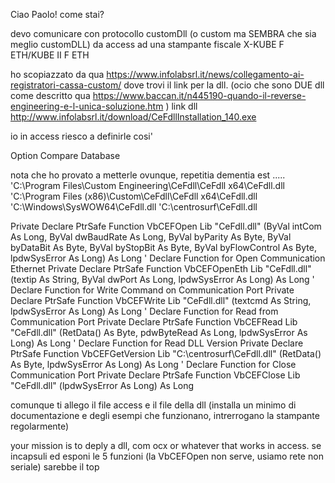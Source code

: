 Ciao Paolo!
come stai?

devo comunicare con protocollo customDll (o custom ma SEMBRA che sia meglio customDLL) da access ad una stampante fiscale
X-KUBE F ETH/KUBE II F ETH

ho scopiazzato da qua
https://www.infolabsrl.it/news/collegamento-ai-registratori-cassa-custom/
dove trovi  il link per la dll. (ocio che sono DUE dll come descritto qua https://www.baccan.it/n445190-quando-il-reverse-engineering-e-l-unica-soluzione.htm
)
link dll 
http://www.infolabsrl.it/download/CeFdllInstallation_140.exe

io in access riesco a definirle cosi'

Option Compare Database

nota che ho provato a metterle ovunque, repetitia dementia est .....
'C:\Program Files\Custom Engineering\CeFdll\CeFdll x64\CeFdll.dll
'C:\Program Files (x86)\Custom\CeFdll\CeFdll x64\CeFdll.dll
'C:\Windows\SysWOW64\CeFdll.dll
'C:\centrosurf\CeFdll.dll

Private Declare PtrSafe Function VbCEFOpen Lib "CeFdll.dll" (ByVal intCom As Long, ByVal dwBaudRate As Long, ByVal byParity As Byte, ByVal byDataBit As Byte, ByVal byStopBit As Byte, ByVal byFlowControl As Byte, lpdwSysError As Long) As Long
' Declare Function for Open Communication Ethernet
Private Declare PtrSafe Function VbCEFOpenEth Lib "CeFdll.dll" (textip As String, ByVal dwPort As Long, lpdwSysError As Long) As Long
' Declare Function for Write Command on Communication Port
Private Declare PtrSafe Function VbCEFWrite Lib "CeFdll.dll" (textcmd As String, lpdwSysError As Long) As Long
' Declare Function for Read from Communication Port
Private Declare PtrSafe Function VbCEFRead Lib "CeFdll.dll" (RetData() As Byte, pdwByteRead As Long, lpdwSysError As Long) As Long
' Declare Function for Read DLL Version
Private Declare PtrSafe Function VbCEFGetVersion Lib "C:\centrosurf\CeFdll.dll" (RetData() As Byte, lpdwSysError As Long) As Long
' Declare Function for Close Communication Port
Private Declare PtrSafe Function VbCEFClose Lib "CeFdll.dll" (lpdwSysError As Long) As Long

comunque ti allego il file access e il file della dll (installa un minimo di documentazione e degli esempi che funzionano, intrerrogano la stampante regolarmente)

your mission is to deply a dll, com ocx or whatever that works in access.
se incapsuli ed esponi le 5  funzioni (la VbCEFOpen non serve, usiamo rete non seriale) sarebbe il top
